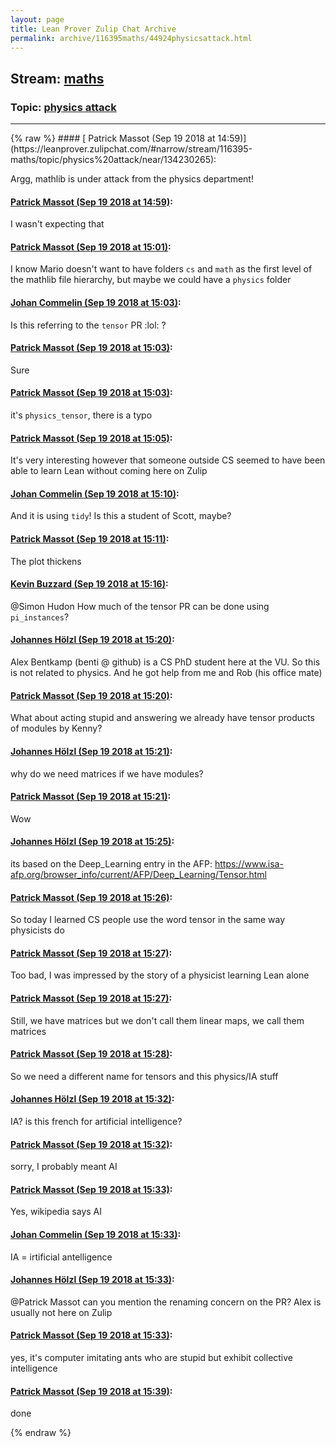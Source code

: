 ```yaml
---
layout: page
title: Lean Prover Zulip Chat Archive 
permalink: archive/116395maths/44924physicsattack.html
---
```


## Stream: [maths](https://leanprover-community.github.io/archive/116395maths/index.html)
### Topic: [physics attack](https://leanprover-community.github.io/archive/116395maths/44924physicsattack.html)

---

<base href="https://leanprover.zulipchat.com">
{% raw %}
#### [ Patrick Massot (Sep 19 2018 at 14:59)](https://leanprover.zulipchat.com/#narrow/stream/116395-maths/topic/physics%20attack/near/134230265):
<p>Argg, mathlib is under attack from the physics department!</p>

#### [ Patrick Massot (Sep 19 2018 at 14:59)](https://leanprover.zulipchat.com/#narrow/stream/116395-maths/topic/physics%20attack/near/134230288):
<p>I wasn't expecting that</p>

#### [ Patrick Massot (Sep 19 2018 at 15:01)](https://leanprover.zulipchat.com/#narrow/stream/116395-maths/topic/physics%20attack/near/134230387):
<p>I know Mario doesn't want to have folders <code>cs</code> and <code>math</code> as the first level of the mathlib file hierarchy, but maybe we could have a <code>physics</code> folder</p>

#### [ Johan Commelin (Sep 19 2018 at 15:03)](https://leanprover.zulipchat.com/#narrow/stream/116395-maths/topic/physics%20attack/near/134230503):
<p>Is this referring to the <code>tensor</code> PR <span class="emoji emoji-1f606" title="lol">:lol:</span> ?</p>

#### [ Patrick Massot (Sep 19 2018 at 15:03)](https://leanprover.zulipchat.com/#narrow/stream/116395-maths/topic/physics%20attack/near/134230509):
<p>Sure</p>

#### [ Patrick Massot (Sep 19 2018 at 15:03)](https://leanprover.zulipchat.com/#narrow/stream/116395-maths/topic/physics%20attack/near/134230517):
<p>it's <code>physics_tensor</code>, there is a typo</p>

#### [ Patrick Massot (Sep 19 2018 at 15:05)](https://leanprover.zulipchat.com/#narrow/stream/116395-maths/topic/physics%20attack/near/134230596):
<p>It's very interesting however that someone outside CS seemed to have been able to learn Lean without coming here on Zulip</p>

#### [ Johan Commelin (Sep 19 2018 at 15:10)](https://leanprover.zulipchat.com/#narrow/stream/116395-maths/topic/physics%20attack/near/134230939):
<p>And it is using <code>tidy</code>! Is this a student of Scott, maybe?</p>

#### [ Patrick Massot (Sep 19 2018 at 15:11)](https://leanprover.zulipchat.com/#narrow/stream/116395-maths/topic/physics%20attack/near/134231019):
<p>The plot thickens</p>

#### [ Kevin Buzzard (Sep 19 2018 at 15:16)](https://leanprover.zulipchat.com/#narrow/stream/116395-maths/topic/physics%20attack/near/134231277):
<p><span class="user-mention" data-user-id="110026">@Simon Hudon</span> How much of the tensor PR can be done using <code>pi_instances</code>?</p>

#### [ Johannes Hölzl (Sep 19 2018 at 15:20)](https://leanprover.zulipchat.com/#narrow/stream/116395-maths/topic/physics%20attack/near/134231512):
<p>Alex Bentkamp (benti @ github) is a CS PhD student here at the VU. So this is not related to physics. And he got help from me and Rob (his office mate)</p>

#### [ Patrick Massot (Sep 19 2018 at 15:20)](https://leanprover.zulipchat.com/#narrow/stream/116395-maths/topic/physics%20attack/near/134231521):
<p>What about acting stupid and answering we already have tensor products of modules by Kenny?</p>

#### [ Johannes Hölzl (Sep 19 2018 at 15:21)](https://leanprover.zulipchat.com/#narrow/stream/116395-maths/topic/physics%20attack/near/134231530):
<p>why do we need matrices if we have modules?</p>

#### [ Patrick Massot (Sep 19 2018 at 15:21)](https://leanprover.zulipchat.com/#narrow/stream/116395-maths/topic/physics%20attack/near/134231533):
<p>Wow</p>

#### [ Johannes Hölzl (Sep 19 2018 at 15:25)](https://leanprover.zulipchat.com/#narrow/stream/116395-maths/topic/physics%20attack/near/134231754):
<p>its based on the Deep_Learning entry in the AFP: <a href="https://www.isa-afp.org/browser_info/current/AFP/Deep_Learning/Tensor.html" target="_blank" title="https://www.isa-afp.org/browser_info/current/AFP/Deep_Learning/Tensor.html">https://www.isa-afp.org/browser_info/current/AFP/Deep_Learning/Tensor.html</a></p>

#### [ Patrick Massot (Sep 19 2018 at 15:26)](https://leanprover.zulipchat.com/#narrow/stream/116395-maths/topic/physics%20attack/near/134231834):
<p>So today I learned CS people use the word tensor in the same way physicists do</p>

#### [ Patrick Massot (Sep 19 2018 at 15:27)](https://leanprover.zulipchat.com/#narrow/stream/116395-maths/topic/physics%20attack/near/134231851):
<p>Too bad, I was impressed by the story of a physicist learning Lean alone</p>

#### [ Patrick Massot (Sep 19 2018 at 15:27)](https://leanprover.zulipchat.com/#narrow/stream/116395-maths/topic/physics%20attack/near/134231868):
<p>Still, we have matrices but we don't call them linear maps, we call them matrices</p>

#### [ Patrick Massot (Sep 19 2018 at 15:28)](https://leanprover.zulipchat.com/#narrow/stream/116395-maths/topic/physics%20attack/near/134231928):
<p>So we need a different name for tensors and this physics/IA stuff</p>

#### [ Johannes Hölzl (Sep 19 2018 at 15:32)](https://leanprover.zulipchat.com/#narrow/stream/116395-maths/topic/physics%20attack/near/134232125):
<p>IA? is this french for artificial intelligence?</p>

#### [ Patrick Massot (Sep 19 2018 at 15:32)](https://leanprover.zulipchat.com/#narrow/stream/116395-maths/topic/physics%20attack/near/134232136):
<p>sorry, I probably meant AI</p>

#### [ Patrick Massot (Sep 19 2018 at 15:33)](https://leanprover.zulipchat.com/#narrow/stream/116395-maths/topic/physics%20attack/near/134232155):
<p>Yes, wikipedia says AI</p>

#### [ Johan Commelin (Sep 19 2018 at 15:33)](https://leanprover.zulipchat.com/#narrow/stream/116395-maths/topic/physics%20attack/near/134232158):
<p>IA = irtificial antelligence</p>

#### [ Johannes Hölzl (Sep 19 2018 at 15:33)](https://leanprover.zulipchat.com/#narrow/stream/116395-maths/topic/physics%20attack/near/134232172):
<p><span class="user-mention" data-user-id="110031">@Patrick Massot</span>  can you mention the renaming concern on the PR? Alex is usually not here on Zulip</p>

#### [ Patrick Massot (Sep 19 2018 at 15:33)](https://leanprover.zulipchat.com/#narrow/stream/116395-maths/topic/physics%20attack/near/134232174):
<p>yes, it's computer imitating ants who are stupid but exhibit collective intelligence</p>

#### [ Patrick Massot (Sep 19 2018 at 15:39)](https://leanprover.zulipchat.com/#narrow/stream/116395-maths/topic/physics%20attack/near/134232462):
<p>done</p>


{% endraw %}
